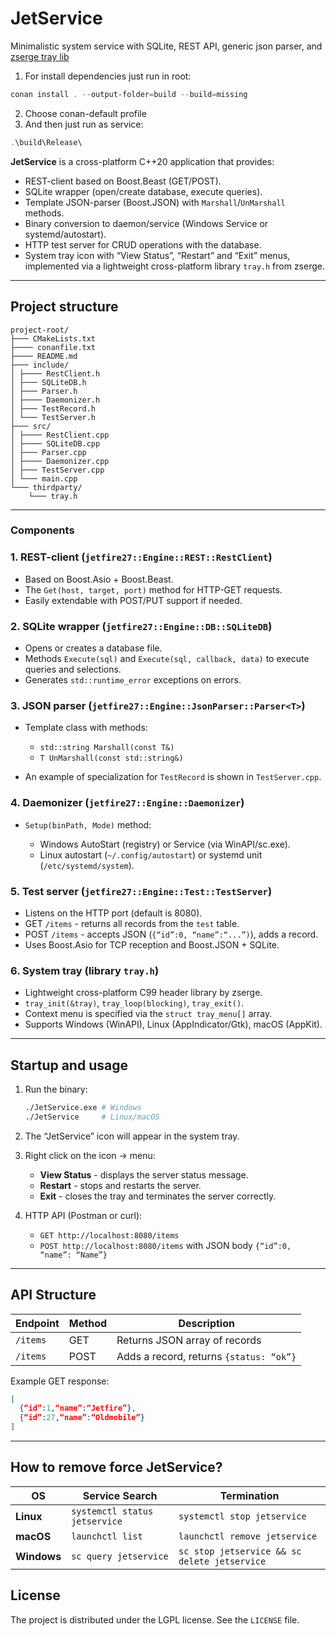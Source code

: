 # JetService
Minimalistic system service with SQLite, REST API, generic json parser, and [zserge tray lib](https://github.com/zserge/tray)

1) For install dependencies just run in root:
```powershell
conan install . --output-folder=build --build=missing
```
2) Choose conan-default profile
3) And then just run as service:
```powershell
.\build\Release\
```

**JetService** is a cross-platform C++20 application that provides:

* REST-client based on Boost.Beast (GET/POST).
* SQLite wrapper (open/create database, execute queries).
* Template JSON-parser (Boost.JSON) with `Marshall`/`UnMarshall` methods.
* Binary conversion to daemon/service (Windows Service or systemd/autostart).
* HTTP test server for CRUD operations with the database.
* System tray icon with “View Status”, “Restart” and “Exit” menus, implemented via a lightweight cross-platform library `tray.h` from zserge.

---

## Project structure

```
project-root/
├─── CMakeLists.txt
├──── conanfile.txt
├──── README.md
├─── include/
│ ├──── RestClient.h
│ ├─── SQLiteDB.h
│ ├─── Parser.h
│ ├──── Daemonizer.h
│ ├─── TestRecord.h
│ └─── TestServer.h
├─── src/
│ ├──── RestClient.cpp
│ ├──── SQLiteDB.cpp
│ ├─── Parser.cpp
│ ├──── Daemonizer.cpp
│ ├─── TestServer.cpp
│ └─── main.cpp
└─── thirdparty/
    └─── tray.h
```

---

### Components

### 1. REST-client (`jetfire27::Engine::REST::RestClient`)

* Based on Boost.Asio + Boost.Beast.
* The `Get(host, target, port)` method for HTTP-GET requests.
* Easily extendable with POST/PUT support if needed.

### 2. SQLite wrapper (`jetfire27::Engine::DB::SQLiteDB`)

* Opens or creates a database file.
* Methods `Execute(sql)` and `Execute(sql, callback, data)` to execute queries and selections.
* Generates `std::runtime_error` exceptions on errors.

### 3. JSON parser (`jetfire27::Engine::JsonParser::Parser<T>`)

* Template class with methods:

  * ``std::string Marshall(const T&)``
  * `T UnMarshall(const std::string&)`
* An example of specialization for `TestRecord` is shown in `TestServer.cpp`.

### 4. Daemonizer (`jetfire27::Engine::Daemonizer`)

* `Setup(binPath, Mode)` method:

  * Windows AutoStart (registry) or Service (via WinAPI/sc.exe).
  * Linux autostart (`~/.config/autostart`) or systemd unit (`/etc/systemd/system`).

### 5. Test server (`jetfire27::Engine::Test::TestServer`)

* Listens on the HTTP port (default is 8080).
* GET `/items` - returns all records from the `test` table.
* POST `/items` - accepts JSON (`{“id”:0, “name”:“...”)`), adds a record.
* Uses Boost.Asio for TCP reception and Boost.JSON + SQLite.

### 6. System tray (library `tray.h`)

* Lightweight cross-platform C99 header library by zserge.
* `tray_init(&tray)`, `tray_loop(blocking)`, `tray_exit()`.
* Context menu is specified via the `struct tray_menu[]` array.
* Supports Windows (WinAPI), Linux (AppIndicator/Gtk), macOS (AppKit).

---

## Startup and usage

1. Run the binary:

   ```bash
   ./JetService.exe # Windows
   ./JetService     # Linux/macOS
   ```

2. The “JetService” icon will appear in the system tray.

3. Right click on the icon → menu:

   * **View Status** - displays the server status message.
   * **Restart** - stops and restarts the server.
   * **Exit** - closes the tray and terminates the server correctly.

4. HTTP API (Postman or curl):

   * `GET http://localhost:8080/items`
   * `POST http://localhost:8080/items` with JSON body `{“id”:0, “name”: “Name”}`

---

## API Structure

| Endpoint | Method | Description |
| -------- | ----- | -------------------------------------------- |
| `/items` | GET | Returns JSON array of records |
| `/items` | POST | Adds a record, returns `{status: “ok”}` | |

Example GET response:

```json
[
  {“id”:1,“name”:“Jetfire”},
  {“id”:27,“name”:“Oldmobile”}
]
```

---

## How to remove force JetService?

| OS | Service Search | Termination |
| ----------- | ----------------------------- | -------------------------------------------- |
| **Linux** | `systemctl status jetservice` | `systemctl stop jetservice` |
| **macOS** | `launchctl list` | `launchctl remove jetservice` |
| **Windows** | `sc query jetservice` | `sc stop jetservice && sc delete jetservice` | |

## License

The project is distributed under the LGPL license. See the `LICENSE` file.